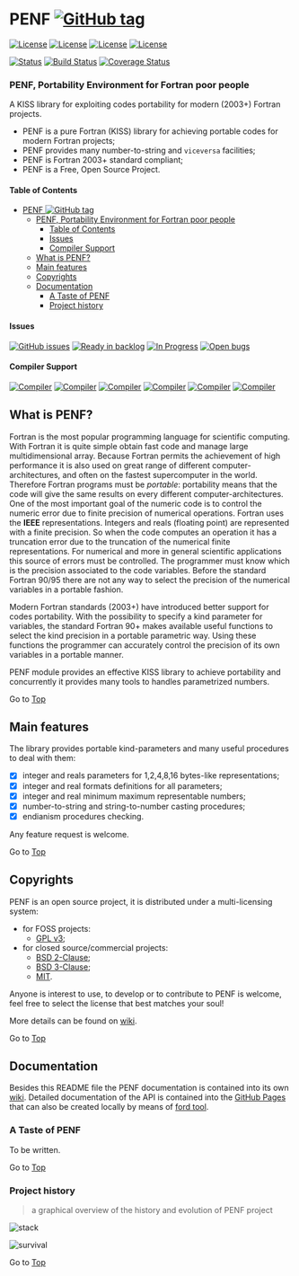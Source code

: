 <a name="top"></a>

# PENF [![GitHub tag](https://img.shields.io/github/tag/szaghi/PENF.svg)]()

[![License](https://img.shields.io/badge/license-GNU%20GeneraL%20Public%20License%20v3%20,%20GPLv3-blue.svg)]()
[![License](https://img.shields.io/badge/license-BSD2-red.svg)]()
[![License](https://img.shields.io/badge/license-BSD3-red.svg)]()
[![License](https://img.shields.io/badge/license-MIT-red.svg)]()

[![Status](https://img.shields.io/badge/status-stable-brightgreen.svg)]()
[![Build Status](https://travis-ci.org/szaghi/PENF.svg?branch=master)](https://travis-ci.org/szaghi/PENF)
[![Coverage Status](https://img.shields.io/codecov/c/github/szaghi/PENF.svg)](http://codecov.io/github/szaghi/PENF?branch=master)

### PENF, Portability Environment for Fortran poor people
A KISS library for exploiting codes portability for modern (2003+) Fortran projects.

+ PENF is a pure Fortran (KISS) library for achieving portable codes for modern Fortran projects;
+ PENF provides many number-to-string and `viceversa` facilities;
+ PENF is Fortran 2003+ standard compliant;
+ PENF is a Free, Open Source Project.

#### Table of Contents

- [PENF ![GitHub tag]()](#penf-)
    - [PENF, Portability Environment for Fortran poor people](#penf-portability-environment-for-fortran-poor-people)
      - [Table of Contents](#table-of-contents)
      - [Issues](#issues)
      - [Compiler Support](#compiler-support)
  - [What is PENF?](#what-is-penf)
  - [Main features](#main-features)
  - [Copyrights](#copyrights)
  - [Documentation](#documentation)
    - [A Taste of PENF](#a-taste-of-penf)
    - [Project history](#project-history)

#### Issues

[![GitHub issues](https://img.shields.io/github/issues/szaghi/PENF.svg)]()
[![Ready in backlog](https://badge.waffle.io/szaghi/PENF.png?label=ready&title=Ready)](https://waffle.io/szaghi/PENF)
[![In Progress](https://badge.waffle.io/szaghi/PENF.png?label=in%20progress&title=In%20Progress)](https://waffle.io/szaghi/PENF)
[![Open bugs](https://badge.waffle.io/szaghi/PENF.png?label=bug&title=Open%20Bugs)](https://waffle.io/szaghi/PENF)

#### Compiler Support

[![Compiler](https://img.shields.io/badge/GNU-v4.9.2+-brightgreen.svg)]()
[![Compiler](https://img.shields.io/badge/Intel-v12.x+-brightgreen.svg)]()
[![Compiler](https://img.shields.io/badge/IBM%20XL-not%20tested-yellow.svg)]()
[![Compiler](https://img.shields.io/badge/g95-not%20tested-yellow.svg)]()
[![Compiler](https://img.shields.io/badge/NAG-not%20tested-yellow.svg)]()
[![Compiler](https://img.shields.io/badge/PGI-not%20tested-yellow.svg)]()

## What is PENF?

Fortran is the most popular programming language for scientific computing. With Fortran it is quite simple obtain fast code and manage large multidimensional array. Because Fortran permits the achievement of high performance it is also used on great range of different computer-architectures, and often on the fastest supercomputer in the world. Therefore Fortran programs must be _portable_: portability means that the code will give the same results on every different computer-architectures. One of the most important goal of the numeric code is to control the numeric error due to finite precision of numerical operations. Fortran uses the __IEEE__ representations. Integers and reals (floating point) are represented with a finite precision. So when the code computes an operation it has a truncation error due to the truncation of the numerical finite representations. For numerical and more in general scientific applications this source of errors must be controlled. The programmer must know which is the precision associated to the code variables. Before the standard Fortran 90/95 there are not any way to select the precision of the numerical variables in a portable fashion.

Modern Fortran standards (2003+) have introduced better support for codes portability. With the possibility to specify a kind parameter for variables, the standard Fortran 90+ makes available useful functions to select the kind precision in a portable parametric way. Using these functions the programmer can accurately control the precision of its own variables in a portable manner.

PENF module provides an effective KISS library to achieve portability and concurrently it provides many tools to handles parametrized numbers.

Go to [Top](#top)

## Main features

The library provides portable kind-parameters and many useful procedures to deal with them:

* [X] integer and reals parameters for 1,2,4,8,16 bytes-like representations;
* [X] integer and real formats definitions for all parameters;
* [X] integer and real minimum maximum representable numbers;
* [X] number-to-string and string-to-number casting procedures;
* [X] endianism procedures checking.

Any feature request is welcome.

Go to [Top](#top)

## Copyrights

PENF is an open source project, it is distributed under a multi-licensing system:

+ for FOSS projects:
  - [GPL v3](http://www.gnu.org/licenses/gpl-3.0.html);
+ for closed source/commercial projects:
  - [BSD 2-Clause](http://opensource.org/licenses/BSD-2-Clause);
  - [BSD 3-Clause](http://opensource.org/licenses/BSD-3-Clause);
  - [MIT](http://opensource.org/licenses/MIT).

Anyone is interest to use, to develop or to contribute to PENF is welcome, feel free to select the license that best matches your soul!

More details can be found on [wiki](https://github.com/szaghi/PENF/wiki/Copyrights).

Go to [Top](#top)

## Documentation

Besides this README file the PENF documentation is contained into its own [wiki](https://github.com/szaghi/PENF/wiki). Detailed documentation of the API is contained into the [GitHub Pages](http://szaghi.github.io/PENF/index.html) that can also be created locally by means of [ford tool](https://github.com/cmacmackin/ford).

### A Taste of PENF

To be written.

Go to [Top](#top)

### Project history

> a graphical overview of the history and evolution of PENF project

![stack](doc/stack_plot.png)

![survival](doc/survival_plot.png)

Go to [Top](#top)
